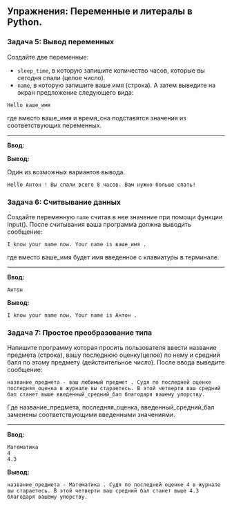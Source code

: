 ## Упражнения: Переменные и литералы в Python.

### Задача 5: Вывод переменных
Создайте две переменные:
- `sleep_time`, в которую запишите количество часов, которые вы сегодня спали (целое число).
- `name`, в которую запишите ваше имя (строка).
А затем выведите на экран предложение следующего вида:
```terminal
Hello ваше_имя 

```
где вместо ваше_имя и время_сна подставятся значения из соответствующих переменных.

----------
**Ввод:**

**Вывод:**

Один из возможных вариантов вывода.
```terminal
Hello Антон ! Вы спали всего 8 часов. Вам нужно больше спать!
```

### Задача 6: Считвывание данных
Создайте переменную `name` считав в нее значение при помощи функции input(). После считывания ваша программа должна выводить сообщение:
```terminal
I know your name now. Your name is ваше_имя .
```
где вместо ваше_имя будет имя введенное с клавиатуры в терминале.

----------
**Ввод:**

```terminal
Антон
```

**Вывод:**

```terminal
I know your name now. Your name is Антон .
```

### Задача 7: Простое преобразование типа
Напишите программу которая просить пользователя ввести название предмета (строка), вашу последнюю оценку(целое) по нему и средний балл по этому предмету (действительное число). После ввода выведите сообщение:
```terminal
название_предмета - ваш любимый предмет . Судя по последней оценке последняя_оценка в журнале вы стараетесь. В этой четверти ваш средний бал станет выше введенный_средний_бал благодаря вашему упорству.
```
Где название_предмета, последняя_оценка, введенный_средний_бал заменены соответствующими введенными значениями.

----------
**Ввод:**

```terminal
Математика
4
4.3
```

**Вывод:**

```terminal
название_предмета - Математика . Судя по последней оценке 4 в журнале вы стараетесь. В этой четверти ваш средний бал станет выше 4.3 благодаря вашему упорству.
```